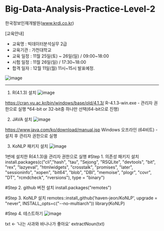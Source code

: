 # Big-Data-Analysis-Practice-Level-2

한국정보인재개발원(www.krdi.co.kr)

[교육안내]
- 교육명 : 빅데이터분석실무 2급
- 교육기관 : 가천대학교
- 교육 일정 : 11월 25일(토) ~ 26일(일) / 09:00~18:00
- 시험 일정 : 11월 26일(일) / 17:30~18:00
- 합격 일자 : 12월 11일(월) 11시~15시 발표예정.

![image](https://github.com/Kyung-Min-Na/Big-Data-Analysis-Practice-Level-2/assets/133650591/e505b182-faf9-4f2c-b868-69b4c20b023f)

------------------------------------------------------------------------------------
1. R(4.1.3) 설치
   ![image](https://github.com/Kyung-Min-Na/Big-Data-Analysis-Practice-Level-2/assets/133650591/67ca54cc-121c-4487-ba7f-b4e398004777)

  https://cran.yu.ac.kr/bin/windows/base/old/4.1.3/
  R-4.1.3-win.exe - 관리자 권한으로 실행
  *64-bit or 32-bit중 하나만 선택(64-bit으로 진행)

2. JAVA 설치
  ![image](https://github.com/Kyung-Min-Na/Big-Data-Analysis-Practice-Level-2/assets/133650591/c5d57388-737c-4281-a155-b78397bc444c)

  https://www.java.com/ko/download/manual.jsp
  Windows 오프라인 (64비트) - 설치 후 관리자 권한으로 실행

3. KoNLP 패키지 설치
  ![image](https://github.com/Kyung-Min-Na/Big-Data-Analysis-Practice-Level-2/assets/133650591/888bae8b-3be0-470f-9dea-2aca4f008d55)

  1번에 설치한 R(4.1.3)을 관리자 권한으로 실행
  #Step 1. 의존성 패키지 설치
  install.packages(c("cli","hash", "tau", "Sejong", "RSQLite", "devtools", "bit", "rex", "lazyeval", "htmlwidgets", "crosstalk", "promises", "later", "sessioninfo", "xopen", "bit64", "blob", "DBI", "memoise", "plogr", "covr", "DT", "rcmdcheck", "rversions"), type = "binary")

  #Step 2. github 버전 설치
  install.packages("remotes")

  #Step 3. KoNLP 설치
  remotes::install_github('haven-jeon/KoNLP', upgrade = "never", INSTALL_opts=c("--no-multiarch"))
  library(KoNLP)

  #Step 4. 테스트하기
  ![image](https://github.com/Kyung-Min-Na/Big-Data-Analysis-Practice-Level-2/assets/133650591/49354df8-4088-490f-adf4-ac9e47b5b5f3)

  txt <- '나는 사과와 바나나가 좋아요'
  extractNoun(txt)

  
